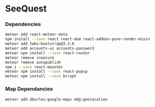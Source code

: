 # SeeQuest #

### Dependencies ###
```bash
meteor add react-meteor-data
npm install --save react react-dom react-addons-pure-render-mixin
meteor add twbs:bootstrap@3.3.6
meteor add accounts-ui accounts-password
meteor npm install --save react-router
meteor remove insecure
meteor remove autopublish
npm i --save react-mounter
meteor npm install --save react-popup
meteor npm install --save bcrypt
```

### Map Dependancies ###
```bash
meteor add dburles:google-maps mdg:geolocation
```
